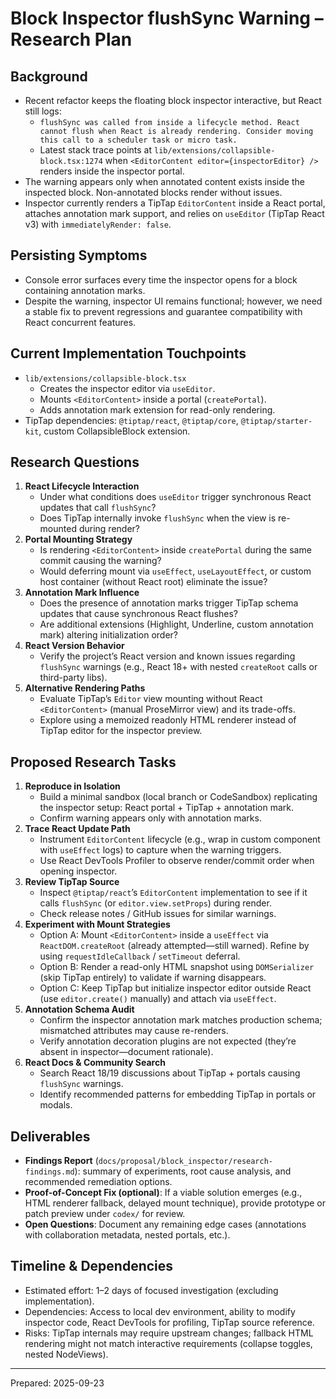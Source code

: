 # Block Inspector flushSync Warning – Research Plan

## Background
- Recent refactor keeps the floating block inspector interactive, but React still logs:
  - `flushSync was called from inside a lifecycle method. React cannot flush when React is already rendering. Consider moving this call to a scheduler task or micro task.`
  - Latest stack trace points at `lib/extensions/collapsible-block.tsx:1274` when `<EditorContent editor={inspectorEditor} />` renders inside the inspector portal.
- The warning appears only when annotated content exists inside the inspected block. Non-annotated blocks render without issues.
- Inspector currently renders a TipTap `EditorContent` inside a React portal, attaches annotation mark support, and relies on `useEditor` (TipTap React v3) with `immediatelyRender: false`.

## Persisting Symptoms
- Console error surfaces every time the inspector opens for a block containing annotation marks.
- Despite the warning, inspector UI remains functional; however, we need a stable fix to prevent regressions and guarantee compatibility with React concurrent features.

## Current Implementation Touchpoints
- `lib/extensions/collapsible-block.tsx`
  - Creates the inspector editor via `useEditor`.
  - Mounts `<EditorContent>` inside a portal (`createPortal`).
  - Adds annotation mark extension for read-only rendering.
- TipTap dependencies: `@tiptap/react`, `@tiptap/core`, `@tiptap/starter-kit`, custom CollapsibleBlock extension.

## Research Questions
1. **React Lifecycle Interaction**
   - Under what conditions does `useEditor` trigger synchronous React updates that call `flushSync`?
   - Does TipTap internally invoke `flushSync` when the view is re-mounted during render?
2. **Portal Mounting Strategy**
   - Is rendering `<EditorContent>` inside `createPortal` during the same commit causing the warning?
   - Would deferring mount via `useEffect`, `useLayoutEffect`, or custom host container (without React root) eliminate the issue?
3. **Annotation Mark Influence**
   - Does the presence of annotation marks trigger TipTap schema updates that cause synchronous React flushes?
   - Are additional extensions (Highlight, Underline, custom annotation mark) altering initialization order?
4. **React Version Behavior**
   - Verify the project’s React version and known issues regarding `flushSync` warnings (e.g., React 18+ with nested `createRoot` calls or third-party libs).
5. **Alternative Rendering Paths**
   - Evaluate TipTap’s `Editor` view mounting without React `<EditorContent>` (manual ProseMirror view) and its trade-offs.
   - Explore using a memoized readonly HTML renderer instead of TipTap editor for the inspector preview.

## Proposed Research Tasks
1. **Reproduce in Isolation**
   - Build a minimal sandbox (local branch or CodeSandbox) replicating the inspector setup: React portal + TipTap + annotation mark.
   - Confirm warning appears only with annotation marks.
2. **Trace React Update Path**
   - Instrument `EditorContent` lifecycle (e.g., wrap in custom component with `useEffect` logs) to capture when the warning triggers.
   - Use React DevTools Profiler to observe render/commit order when opening inspector.
3. **Review TipTap Source**
   - Inspect `@tiptap/react`’s `EditorContent` implementation to see if it calls `flushSync` (or `editor.view.setProps`) during render.
   - Check release notes / GitHub issues for similar warnings.
4. **Experiment with Mount Strategies**
   - Option A: Mount `<EditorContent>` inside a `useEffect` via `ReactDOM.createRoot` (already attempted—still warned). Refine by using `requestIdleCallback` / `setTimeout` deferral.
   - Option B: Render a read-only HTML snapshot using `DOMSerializer` (skip TipTap entirely) to validate if warning disappears.
   - Option C: Keep TipTap but initialize inspector editor outside React (use `editor.create()` manually) and attach via `useEffect`.
5. **Annotation Schema Audit**
   - Confirm the inspector annotation mark matches production schema; mismatched attributes may cause re-renders.
   - Verify annotation decoration plugins are not expected (they’re absent in inspector—document rationale).
6. **React Docs & Community Search**
   - Search React 18/19 discussions about TipTap + portals causing `flushSync` warnings.
   - Identify recommended patterns for embedding TipTap in portals or modals.

## Deliverables
- **Findings Report** (`docs/proposal/block_inspector/research-findings.md`): summary of experiments, root cause analysis, and recommended remediation options.
- **Proof-of-Concept Fix (optional)**: If a viable solution emerges (e.g., HTML renderer fallback, delayed mount technique), provide prototype or patch preview under `codex/` for review.
- **Open Questions**: Document any remaining edge cases (annotations with collaboration metadata, nested portals, etc.).

## Timeline & Dependencies
- Estimated effort: 1–2 days of focused investigation (excluding implementation).
- Dependencies: Access to local dev environment, ability to modify inspector code, React DevTools for profiling, TipTap source reference.
- Risks: TipTap internals may require upstream changes; fallback HTML rendering might not match interactive requirements (collapse toggles, nested NodeViews).

---
Prepared: 2025-09-23
